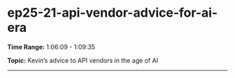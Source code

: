 # ep25-21-api-vendor-advice-for-ai-era

**Time Range:** 1:06:09 - 1:09:35

**Topic:** Kevin’s advice to API vendors in the age of AI

---

